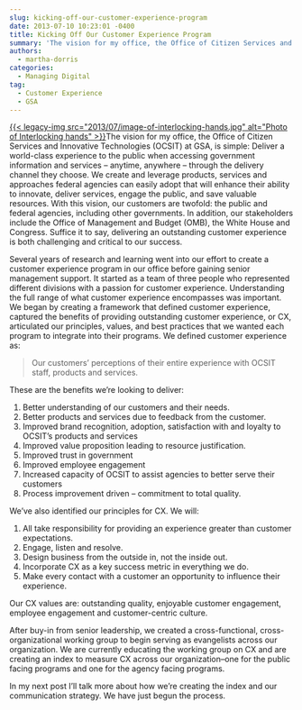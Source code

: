 ```yaml
---
slug: kicking-off-our-customer-experience-program
date: 2013-07-10 10:23:01 -0400
title: Kicking Off Our Customer Experience Program
summary: 'The vision for my office, the Office of Citizen Services and Innovative Technologies (OCSIT) at GSA, is simple: Deliver a world-class experience to the public when accessing government information and services &ndash; anytime, anywhere &ndash; through the delivery channel they choose.  We create and leverage products, services and'
authors:
  - martha-dorris
categories:
  - Managing Digital
tag:
  - Customer Experience
  - GSA
---
```


<p dir="ltr" style="text-align: left;">
  <a href="https://s3.amazonaws.com/sitesusa/wp-content/uploads/sites/212/2013/07/image-of-interlocking-hands.jpg">{{< legacy-img src="2013/07/image-of-interlocking-hands.jpg" alt="Photo of Interlocking hands" >}}</a>The vision for my office, the Office of Citizen Services and Innovative Technologies (OCSIT) at GSA, is simple: Deliver a world-class experience to the public when accessing government information and services – anytime, anywhere – through the delivery channel they choose.  We create and leverage products, services and approaches federal agencies can easily adopt that will enhance their ability to innovate, deliver services, engage the public, and save valuable resources.  With this vision, our customers are twofold: the public and federal agencies, including other governments. In addition, our stakeholders include the Office of Management and Budget (OMB), the White House and Congress. Suffice it to say, delivering an outstanding customer experience is both challenging and critical to our success.
</p>

<p dir="ltr">
  Several years of research and learning went into our effort to create a customer experience program in our office before gaining senior management support.  It started as a team of three people who represented different divisions with a passion for customer experience. Understanding the full range of what customer experience encompasses was important.  We began by creating a framework that defined customer experience, captured the benefits of providing outstanding customer experience, or CX, articulated our principles, values, and best practices that we wanted each program to integrate into their programs. We defined customer experience as:
</p>

> <p dir="ltr">
>   Our customers’ perceptions of their entire experience with OCSIT staff, products and services.
> </p>

<p dir="ltr">
  These are the benefits we&#8217;re looking to deliver:
</p>

  1. Better understanding of our customers and their needs.
  2. Better products and services due to feedback from the customer.
  3. Improved brand recognition, adoption, satisfaction with and loyalty to OCSIT’s products and services
  4. Improved value proposition leading to resource justification.
  5. Improved trust in government
  6. Improved employee engagement
  7. Increased capacity of OCSIT to assist agencies to better serve their customers
  8. Process improvement driven &#8211; commitment to total quality.

<p dir="ltr">
  We&#8217;ve also identified our principles for CX. We will:
</p>

  1. All take responsibility for providing an experience greater than customer expectations.
  2. Engage, listen and resolve.
  3. Design business from the outside in, not the inside out.
  4. Incorporate CX as a key success metric in everything we do.
  5. Make every contact with a customer an opportunity to influence their experience.

<p dir="ltr">
  Our CX values are: outstanding quality, enjoyable customer engagement, employee engagement and customer-centric culture.
</p>

<p dir="ltr">
  After buy-in from senior leadership, we created a cross-functional, cross-organizational working group to begin serving as evangelists across our organization. We are currently educating the working group on CX and are creating an index to measure CX across our organization&#8211;one for the public facing programs and one for the agency facing programs.
</p>

<p dir="ltr">
  In my next post I&#8217;ll talk more about how we&#8217;re creating the index and our communication strategy. We have just begun the process.
</p>

<div>
</div>

 